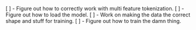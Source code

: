 [ ] - Figure out how to correctly work with multi feature tokenization.
[ ] - Figure out how to load the model.
[ ] - Work on making the data the correct shape and stuff for training.
[ ] - Figure out how to train the damn thing.
